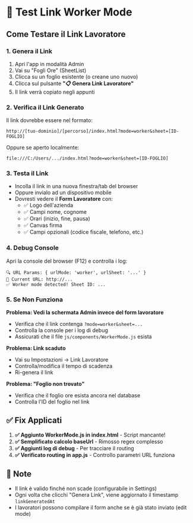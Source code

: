 # 🔗 Test Link Worker Mode

## Come Testare il Link Lavoratore

### 1. Genera il Link
1. Apri l'app in modalità Admin
2. Vai su "Fogli Ore" (SheetList)
3. Clicca su un foglio esistente (o creane uno nuovo)
4. Clicca sul pulsante **"📋 Genera Link Lavoratore"**
5. Il link verrà copiato negli appunti

### 2. Verifica il Link Generato
Il link dovrebbe essere nel formato:
```
http://[tuo-dominio]/[percorso]/index.html?mode=worker&sheet=[ID-FOGLIO]
```

Oppure se aperto localmente:
```
file:///C:/Users/.../index.html?mode=worker&sheet=[ID-FOGLIO]
```

### 3. Testa il Link
- Incolla il link in una nuova finestra/tab del browser
- Oppure invialo ad un dispositivo mobile
- Dovresti vedere il **Form Lavoratore** con:
  - ✅ Logo dell'azienda
  - ✅ Campi nome, cognome
  - ✅ Orari (inizio, fine, pausa)
  - ✅ Canvas firma
  - ✅ Campi opzionali (codice fiscale, telefono, etc.)

### 4. Debug Console
Apri la console del browser (F12) e controlla i log:
```
🔍 URL Params: { urlMode: 'worker', urlSheet: '...' }
📍 Current URL: http://...
✅ Worker mode detected! Sheet ID: ...
```

### 5. Se Non Funziona

**Problema: Vedi la schermata Admin invece del form lavoratore**
- Verifica che il link contenga `?mode=worker&sheet=...`
- Controlla la console per i log di debug
- Assicurati che il file `js/components/WorkerMode.js` esista

**Problema: Link scaduto**
- Vai su Impostazioni → Link Lavoratore
- Controlla/modifica il tempo di scadenza
- Ri-genera il link

**Problema: "Foglio non trovato"**
- Verifica che il foglio ore esista ancora nel database
- Controlla l'ID del foglio nel link

## ✅ Fix Applicati

1. **✅ Aggiunto WorkerMode.js in index.html** - Script mancante!
2. **✅ Semplificato calcolo baseUrl** - Rimosso regex complesso
3. **✅ Aggiunti log di debug** - Per tracciare il routing
4. **✅ Verificato routing in app.js** - Controllo parametri URL funziona

## 📝 Note
- Il link è valido finché non scade (configurabile in Settings)
- Ogni volta che clicchi "Genera Link", viene aggiornato il timestamp `linkGeneratedAt`
- I lavoratori possono compilare il form anche se è già stato inviato (edit mode)
